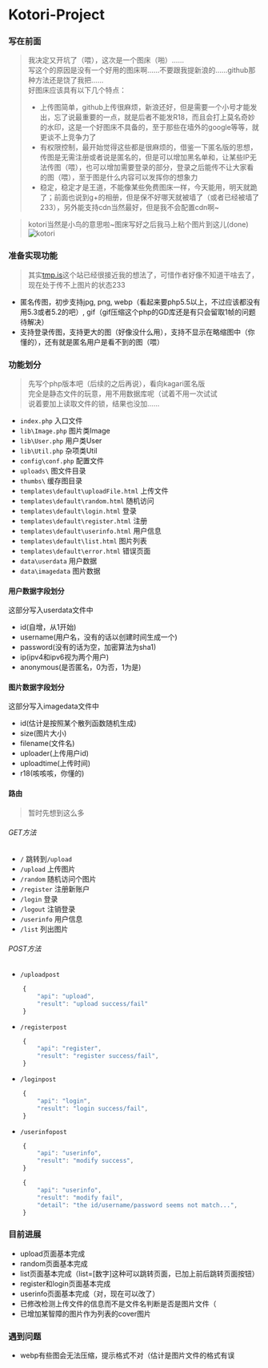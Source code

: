 # Kotori-Project

### 写在前面

>我决定又开坑了（喂），这次是一个图床（啪）……    
>写这个的原因是没有一个好用的图床啊……不要跟我提新浪的……github那种方法还是饶了我把……    
>好图床应该具有以下几个特点：    
>* 上传图简单，github上传很麻烦，新浪还好，但是需要一个小号才能发出，忘了说最重要的一点，就是后者不能发R18，而且会打上莫名奇妙的水印，这是一个好图床不具备的，至于那些在墙外的google等等，就更谈不上竞争力了    
>* 有权限控制，最开始觉得这些都是很麻烦的，借鉴一下匿名版的思想，传图是无需注册或者说是匿名的，但是可以增加黑名单和，让某些IP无法传图（喂），也可以增加需要登录的部分，登录之后能传不让大家看的图（喂），至于图是什么内容可以发挥你的想象力    
>* 稳定，稳定才是王道，不能像某些免费图床一样，今天能用，明天就跪了；前面也说到g+的相册，但是保不好哪天就被墙了（或者已经被墙了233），另外能支持cdn当然最好，但是我不会配置cdn啊~   
 
>kotori当然是小鸟的意思啦~图床写好之后我马上粘个图片到这儿(done)    
>![kotori](http://imghost.chenhai.net/uploads/c8f74e2c57d9abc3d6892cf08415f228.jpg)    

### 准备实现功能

>其实[tmp.is](http://tmp.is)这个站已经很接近我的想法了，可惜作者好像不知道干啥去了，现在处于传不上图片的状态233    

* 匿名传图，初步支持jpg, png, webp（看起来要php5.5以上，不过应该都没有用5.3或者5.2的吧）, gif（gif压缩这个php的GD库还是有只会留取1帧的问题待解决）
* 支持登录传图，支持更大的图（好像没什么用），支持不显示在略缩图中（你懂的），还有就是匿名用户是看不到的图（喂）

### 功能划分
>先写个php版本吧（后续的之后再说），看向kagari匿名版    
>完全是静态文件的玩意，用不用数据库呢（试着不用一次试试    
>说着要加上读取文件的锁，结果也没加……    

* `index.php` 入口文件
* `lib\Image.php` 图片类Image
* `lib\User.php` 用户类User
* `lib\Util.php` 杂项类Util
* `config\conf.php` 配置文件
* `uploads\` 图文件目录
* `thumbs\` 缓存图目录
* `templates\default\uploadFile.html` 上传文件
* `templates\default\random.html` 随机访问
* `templates\default\login.html` 登录
* `templates\default\register.html` 注册
* `templates\default\userinfo.html` 用户信息
* `templates\default\list.html` 图片列表 
* `templates\default\error.html` 错误页面
* `data\userdata` 用户数据
* `data\imagedata` 图片数据

#### 用户数据字段划分

这部分写入userdata文件中    

* id(自增，从1开始)
* username(用户名，没有的话以创建时间生成一个)
* password(没有的话为空，加密算法为sha1)
* ip(ipv4和ipv6视为两个用户)
* anonymous(是否匿名，0为否，1为是)

#### 图片数据字段划分

这部分写入imagedata文件中

* id(估计是按照某个散列函数随机生成)
* size(图片大小)
* filename(文件名)
* uploader(上传用户id)
* uploadtime(上传时间)
* r18(咳咳咳，你懂的)

#### 路由

>暂时先想到这么多    

###### GET方法

* `/` 跳转到`/upload`
* `/upload` 上传图片
* `/random` 随机访问个图片
* `/register` 注册新账户
* `/login` 登录
* `/logout` 注销登录
* `/userinfo` 用户信息
* `/list` 列出图片


###### POST方法

* `/uploadpost`
```javascript
	{
		"api": "upload",
		"result": "upload success/fail"
	}
```
* `/registerpost`
```javascript
	{
		"api": "register",
		"result": "register success/fail",
	}
```
* `/loginpost`
```javascript
	{
		"api": "login",
		"result": "login success/fail",
	}
```
* `/userinfopost`
```javascript
	{
		"api": "userinfo",
		"result": "modify success",
	}
```
```javascript
	{
		"api": "userinfo",
		"result": "modify fail",
		"detail": "the id/username/password seems not match...",
	}
```

### 目前进展

* upload页面基本完成
* random页面基本完成
* list页面基本完成（list=[数字]这种可以跳转页面，已加上前后跳转页面按钮）    
* register和login页面基本完成
* userinfo页面基本完成（对，现在可以改了）
* 已修改检测上传文件的信息而不是文件名判断是否是图片文件（  
* 已增加某智障的图片作为列表的cover图片        

### 遇到问题

* webp有些图会无法压缩，提示格式不对（估计是图片文件的格式有误
